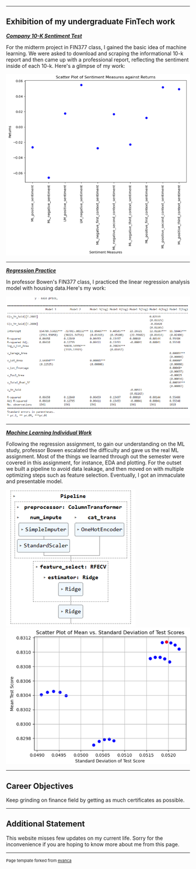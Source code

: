 <!-- Upload your own photo and change the path -->

<p style="text-align:center;">
  <!-- <img src="images/Pfp.jpg"> --> <!-- Commenting out the image line -->
</p>

<!-- Here are some links for better connection: -->
<br>
<!-- <a href="https://www.linkedin.com/in/yuan-wang2002/">LinkedIn</a> -->
<br>
<!-- <a href="pdf/Yuan Wang_CV.pdf">Resume</a> -->
<br>
<!-- <a href="https://github.com/Saintwy6">GitHub</a> -->
<br>
<!-- <a href="https://www.instagram.com/iamyuanwang4realnotscam/">Instagram</a> -->

---

## Exhibition of my undergraduate FinTech work

<!-- You can link to other websites, PDFs in this repo, and other pages in this repo -->

_**[Company 10-K Sentiment Test](pdf/report.pdf)**_

For the midterm project in FIN377 class, I gained the basic idea of machine learning. We were asked to download and scraping the informational 10-k report and then came up with a professional report, reflecting the sentiment inside of each 10-k. Here's a glimpse of my work:

<img src="images/972de6d2f61313c954ae23bd45b6daf.png"/>

---

_**[Regression Practice](pdf/regression.pdf)**_

In professor Bowen's FIN377 class, I practiced the linear regression analysis model with housing data.Here's my work:

<img src="images/8e3358e0e2ecd3733a13b222e4b92ab.png"/>

---

_**[Machine Learning Individual Work](pdf/ML.pdf)**_

Following the regression assignment, to gain our understanding on the ML study, professor Bowen escalated the difficulty and gave us the real ML assignment. Most of the things we learned through out the semester were covered in this assignment, for instance, EDA and plotting. For the outset we built a pipeline to avoid data leakage, and then moved on with multiple optimizing steps such as feature selection. Eventually, I got an immaculate and presentable model.

<img src="images/pipeline.png"/>

<img src="images/optimal model.png"/>

---

## Career Objectives

Keep grinding on finance field by getting as much certificates as possible.

---

## Additional Statement

This website misses few updates on my current life. Sorry for the inconvenience if you are hoping to know more about me from this page.

---
<p style="font-size:11px">Page template forked from <a href="https://github.com/evanca/quick-portfolio">evanca</a></p>
<!-- Remove above link if you don't want to attibute -->
